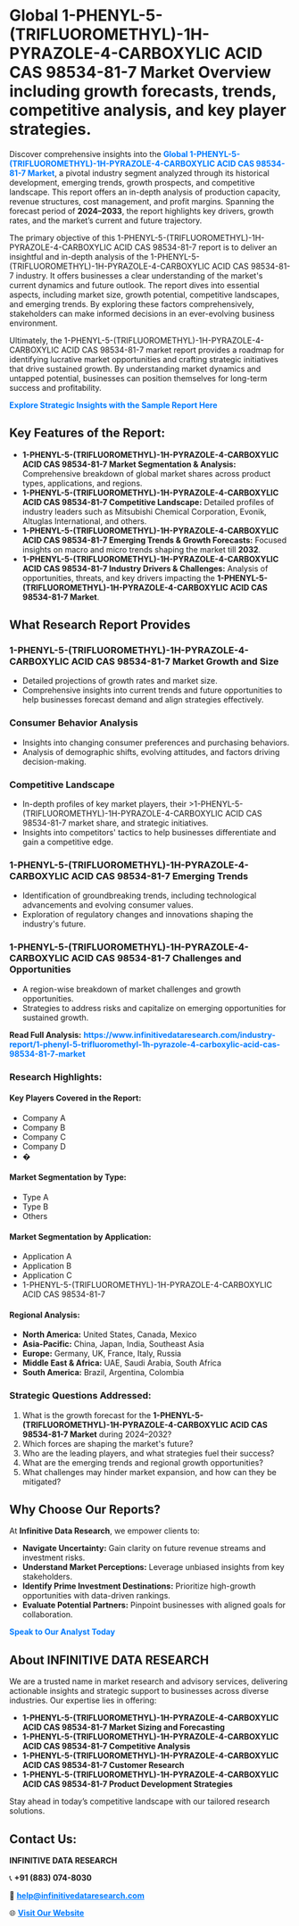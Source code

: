 <h1>Global 1-PHENYL-5-(TRIFLUOROMETHYL)-1H-PYRAZOLE-4-CARBOXYLIC ACID CAS 98534-81-7 Market Overview including growth forecasts, trends, competitive analysis, and key player strategies.</h1>
<p>
Discover comprehensive insights into the 
<a href="https://www.infinitivedataresearch.com/industry-report/1-phenyl-5-trifluoromethyl-1h-pyrazole-4-carboxylic-acid-cas-98534-81-7-market" rel="dofollow" style="color: #007BFF; text-decoration: none;"><strong>Global 1-PHENYL-5-(TRIFLUOROMETHYL)-1H-PYRAZOLE-4-CARBOXYLIC ACID CAS 98534-81-7 Market</strong></a>, a pivotal industry segment analyzed through its historical development, emerging trends, growth prospects, and competitive landscape. This report offers an in-depth analysis of production capacity, revenue structures, cost management, and profit margins. Spanning the forecast period of <strong>2024–2033</strong>, the report highlights key drivers, growth rates, and the market’s current and future trajectory.
</p>
<p>
The primary objective of this 1-PHENYL-5-(TRIFLUOROMETHYL)-1H-PYRAZOLE-4-CARBOXYLIC ACID CAS 98534-81-7 report is to deliver an insightful and in-depth analysis of the 1-PHENYL-5-(TRIFLUOROMETHYL)-1H-PYRAZOLE-4-CARBOXYLIC ACID CAS 98534-81-7 industry. It offers businesses a clear understanding of the market's current dynamics and future outlook. The report dives into essential aspects, including market size, growth potential, competitive landscapes, and emerging trends. By exploring these factors comprehensively, stakeholders can make informed decisions in an ever-evolving business environment.
</p>
<p>
Ultimately, the 1-PHENYL-5-(TRIFLUOROMETHYL)-1H-PYRAZOLE-4-CARBOXYLIC ACID CAS 98534-81-7 market report provides a roadmap for identifying lucrative market opportunities and crafting strategic initiatives that drive sustained growth. By understanding market dynamics and untapped potential, businesses can position themselves for long-term success and profitability.
</p>
<p>
<a href="https://www.infinitivedataresearch.com/request-sample/reportId=110122" style="color: #007BFF; text-decoration: none;"><strong>Explore Strategic Insights with the Sample Report Here</strong></a>
</p>

<h2>Key Features of the Report:</h2>
<ul>
<li><strong>1-PHENYL-5-(TRIFLUOROMETHYL)-1H-PYRAZOLE-4-CARBOXYLIC ACID CAS 98534-81-7 Market Segmentation & Analysis:</strong> Comprehensive breakdown of global market shares across product types, applications, and regions.</li>
<li><strong>1-PHENYL-5-(TRIFLUOROMETHYL)-1H-PYRAZOLE-4-CARBOXYLIC ACID CAS 98534-81-7 Competitive Landscape:</strong> Detailed profiles of industry leaders such as Mitsubishi Chemical Corporation, Evonik, Altuglas International, and others.</li>
<li><strong>1-PHENYL-5-(TRIFLUOROMETHYL)-1H-PYRAZOLE-4-CARBOXYLIC ACID CAS 98534-81-7 Emerging Trends & Growth Forecasts:</strong> Focused insights on macro and micro trends shaping the market till <strong>2032</strong>.</li>
<li><strong>1-PHENYL-5-(TRIFLUOROMETHYL)-1H-PYRAZOLE-4-CARBOXYLIC ACID CAS 98534-81-7 Industry Drivers & Challenges:</strong> Analysis of opportunities, threats, and key drivers impacting the <strong>1-PHENYL-5-(TRIFLUOROMETHYL)-1H-PYRAZOLE-4-CARBOXYLIC ACID CAS 98534-81-7 Market</strong>.</li>
</ul>

<h2>What Research Report Provides</h2>
<h3>1-PHENYL-5-(TRIFLUOROMETHYL)-1H-PYRAZOLE-4-CARBOXYLIC ACID CAS 98534-81-7 Market Growth and Size</h3>
<ul>
<li>Detailed projections of growth rates and market size.</li>
<li>Comprehensive insights into current trends and future opportunities to help businesses forecast demand and align strategies effectively.</li>
</ul>

<h3>Consumer Behavior Analysis</h3>
<ul>
<li>Insights into changing consumer preferences and purchasing behaviors.</li>
<li>Analysis of demographic shifts, evolving attitudes, and factors driving decision-making.</li>
</ul>

<h3>Competitive Landscape</h3>
<ul>
<li>In-depth profiles of key market players, their >1-PHENYL-5-(TRIFLUOROMETHYL)-1H-PYRAZOLE-4-CARBOXYLIC ACID CAS 98534-81-7 market share, and strategic initiatives.</li>
<li>Insights into competitors' tactics to help businesses differentiate and gain a competitive edge.</li>
</ul>

<h3>1-PHENYL-5-(TRIFLUOROMETHYL)-1H-PYRAZOLE-4-CARBOXYLIC ACID CAS 98534-81-7 Emerging Trends</h3>
<ul>
<li>Identification of groundbreaking trends, including technological advancements and evolving consumer values.</li>
<li>Exploration of regulatory changes and innovations shaping the industry's future.</li>
</ul>

<h3>1-PHENYL-5-(TRIFLUOROMETHYL)-1H-PYRAZOLE-4-CARBOXYLIC ACID CAS 98534-81-7 Challenges and Opportunities</h3>
<ul>
<li>A region-wise breakdown of market challenges and growth opportunities.</li>
<li>Strategies to address risks and capitalize on emerging opportunities for sustained growth.</li>
</ul>
<p><strong>Read Full Analysis:</strong> <a href="https://www.infinitivedataresearch.com/industry-report/1-phenyl-5-trifluoromethyl-1h-pyrazole-4-carboxylic-acid-cas-98534-81-7-market" rel="dofollow" style="color: #007BFF; text-decoration: none;"><strong>https://www.infinitivedataresearch.com/industry-report/1-phenyl-5-trifluoromethyl-1h-pyrazole-4-carboxylic-acid-cas-98534-81-7-market</strong></a></p>
<h3>Research Highlights:</h3>
<h4>Key Players Covered in the Report:</h4>
<ul><li>Company A</li><li>Company B</li><li>Company C</li><li>Company D</li><li>�</li></ul>
<h4>Market Segmentation by Type:</h4>
<ul><li>Type A</li><li>Type B</li><li>Others</li></ul>
<h4>Market Segmentation by Application:</h4>
<ul><li>Application A</li><li>Application B</li><li>Application C</li><li>1-PHENYL-5-(TRIFLUOROMETHYL)-1H-PYRAZOLE-4-CARBOXYLIC ACID CAS 98534-81-7</li></ul>

<h4>Regional Analysis:</h4>
<ul>
<li><strong>North America:</strong> United States, Canada, Mexico</li>
<li><strong>Asia-Pacific:</strong> China, Japan, India, Southeast Asia</li>
<li><strong>Europe:</strong> Germany, UK, France, Italy, Russia</li>
<li><strong>Middle East & Africa:</strong> UAE, Saudi Arabia, South Africa</li>
<li><strong>South America:</strong> Brazil, Argentina, Colombia</li>
</ul>

<h3>Strategic Questions Addressed:</h3>
<ol>
<li>What is the growth forecast for the <strong>1-PHENYL-5-(TRIFLUOROMETHYL)-1H-PYRAZOLE-4-CARBOXYLIC ACID CAS 98534-81-7 Market</strong> during 2024–2032?</li>
<li>Which forces are shaping the market's future?</li>
<li>Who are the leading players, and what strategies fuel their success?</li>
<li>What are the emerging trends and regional growth opportunities?</li>
<li>What challenges may hinder market expansion, and how can they be mitigated?</li>
</ol>

<h2>Why Choose Our Reports?</h2>
<p>At <strong>Infinitive Data Research</strong>, we empower clients to:</p>
<ul>
<li><strong>Navigate Uncertainty:</strong> Gain clarity on future revenue streams and investment risks.</li>
<li><strong>Understand Market Perceptions:</strong> Leverage unbiased insights from key stakeholders.</li>
<li><strong>Identify Prime Investment Destinations:</strong> Prioritize high-growth opportunities with data-driven rankings.</li>
<li><strong>Evaluate Potential Partners:</strong> Pinpoint businesses with aligned goals for collaboration.</li>
</ul>
<p><a href="https://www.infinitivedataresearch.com/industry-report/1-phenyl-5-trifluoromethyl-1h-pyrazole-4-carboxylic-acid-cas-98534-81-7-market" rel="dofollow" style="color: #007BFF; text-decoration: none;"><strong>Speak to Our Analyst Today</strong></a></p>

<h2>About INFINITIVE DATA RESEARCH</h2>
<p>We are a trusted name in market research and advisory services, delivering actionable insights and strategic support to businesses across diverse industries. Our expertise lies in offering:</p>
<ul>
<li><strong>1-PHENYL-5-(TRIFLUOROMETHYL)-1H-PYRAZOLE-4-CARBOXYLIC ACID CAS 98534-81-7 Market Sizing and Forecasting</strong></li>
<li><strong>1-PHENYL-5-(TRIFLUOROMETHYL)-1H-PYRAZOLE-4-CARBOXYLIC ACID CAS 98534-81-7 Competitive Analysis</strong></li>
<li><strong>1-PHENYL-5-(TRIFLUOROMETHYL)-1H-PYRAZOLE-4-CARBOXYLIC ACID CAS 98534-81-7 Customer Research</strong></li>
<li><strong>1-PHENYL-5-(TRIFLUOROMETHYL)-1H-PYRAZOLE-4-CARBOXYLIC ACID CAS 98534-81-7 Product Development Strategies</strong></li>
</ul>
<p>Stay ahead in today’s competitive landscape with our tailored research solutions.</p>

<h2>Contact Us:</h2>
<p><strong>INFINITIVE DATA RESEARCH</strong></p>
<p>📞 <strong>+91 (883) 074-8030</strong></p>
<p>📧 <strong><a href="mailto:help@infinitivedataresearch.com" style="color: #007BFF;">help@infinitivedataresearch.com</a></strong></p>
<p>🌐 <strong><a href="https://www.infinitivedataresearch.com" rel="dofollow" style="color: #007BFF;">Visit Our Website</a></strong></p>
